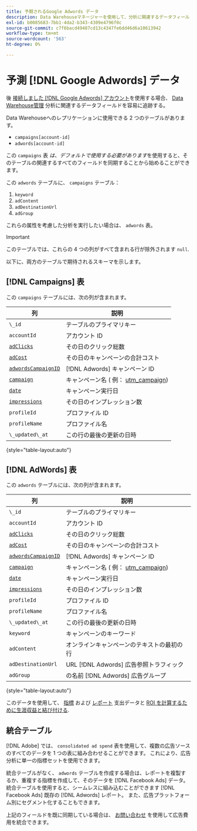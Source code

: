 ```yaml
---
title: 予期されるGoogle Adwords データ
description: Data Warehouseマネージャーを使用して、分析に関連するデータフィールドを簡単に追跡する方法を説明します。
exl-id: b0085683-7bb1-4da2-b343-4309e4796f0c
source-git-commit: c7f6bacd49487cd13c4347fe6dd46d6a10613942
workflow-type: tm+mt
source-wordcount: '563'
ht-degree: 0%

---
```


# 予測 [!DNL Google Adwords] データ

後 [接続しました [!DNL Google Adwords] アカウント](../integrations/google-adwords.md)を使用する場合、 [Data Warehouse管理](../../data-warehouse-mgr/tour-dwm.md) 分析に関連するデータフィールドを容易に追跡する。

Data Warehouseへのレプリケーションに使用できる 2 つのテーブルがあります。

* `campaigns[account-id]`
* `adwords[account-id]`

この `campaigns` 表 *は、デフォルトで使用する必要があります*&#x200B;を使用すると、そのテーブルの関連するすべてのフィールドを同期することから始めることができます。

この `adwords` テーブルに、 `campaigns` テーブル：

1. `keyword`
1. `adContent`
1. `adDestinationUrl`
1. `adGroup`

これらの属性を考慮した分析を実行したい場合は、 `adwords` 表。

>[!IMPORTANT]
>
>このテーブルでは、これらの 4 つの列がすべて含まれる行が除外されます `null`.

以下に、両方のテーブルで期待されるスキーマを示します。

## [!DNL Campaigns] 表

この `campaigns` テーブルには、次の列が含まれます。

| **列** | **説明** |
|-----|-----|
| `\_id` | テーブルのプライマリキー |
| `accountId` | アカウント ID |
| [`adClicks`](https://ga-dev-tools.google/dimensions-metrics-explorer/#view=detail&amp;group=adwords&amp;jump=ga_adclicks) | その日のクリック総数 |
| [`adCost`](https://ga-dev-tools.google/dimensions-metrics-explorer/#view=detail&amp;group=adwords&amp;jump=ga_adcost) | その日のキャンペーンの合計コスト |
| [`adwordsCampaignID`](https://ga-dev-tools.google/dimensions-metrics-explorer/#view=detail&amp;group=adwords&amp;jump=ga_adwordscampaignid) | [!DNL Adwords] キャンペーン ID |
| [`campaign`](https://ga-dev-tools.google/dimensions-metrics-explorer/#view=detail&amp;group=traffic_sources&amp;jump=ga_campaign) | キャンペーン名 ( 例： [utm\_campaign](https://support.google.com/analytics/answer/1033867?hl=en)) |
| [`date`](https://ga-dev-tools.google/dimensions-metrics-explorer/#view=detail&amp;group=time&amp;jump=ga_date) | キャンペーン実行日 |
| [`impressions`](https://ga-dev-tools.google/dimensions-metrics-explorer/#view=detail&amp;group=adwords&amp;jump=ga_impressions) | その日のインプレッション数 |
| `profileId` | プロファイル ID |
| `profileName` | プロファイル名 |
| `\_updated\_at` | この行の最後の更新の日時 |

{style="table-layout:auto"}

## [!DNL AdWords] 表

この `adwords` テーブルには、次の列が含まれます。

| **列** | **説明** |
|-----|-----|
| `\_id` | テーブルのプライマリキー |
| `accountId` | アカウント ID |
| [`adClicks`](https://ga-dev-tools.google/dimensions-metrics-explorer/#view=detail&amp;group=adwords&amp;jump=ga_adclicks) | その日のクリック総数 |
| [`adCost`](https://ga-dev-tools.google/dimensions-metrics-explorer/#view=detail&amp;group=adwords&amp;jump=ga_adcost) | その日のキャンペーンの合計コスト |
| [`adwordsCampaignID`](https://ga-dev-tools.google/dimensions-metrics-explorer/#view=detail&amp;group=adwords&amp;jump=ga_adwordscampaignid) | [!DNL Adwords] キャンペーン ID |
| [`campaign`](https://ga-dev-tools.google/dimensions-metrics-explorer/#view=detail&amp;group=traffic_sources&amp;jump=ga_campaign) | キャンペーン名 ( 例： [utm\_campaign](https://support.google.com/analytics/answer/1033867?hl=en)) |
| [`date`](https://ga-dev-tools.google/dimensions-metrics-explorer/#view=detail&amp;group=time&amp;jump=ga_date) | キャンペーン実行日 |
| [`impressions`](https://ga-dev-tools.google/dimensions-metrics-explorer/#view=detail&amp;group=adwords&amp;jump=ga_impressions) | その日のインプレッション数 |
| `profileId` | プロファイル ID |
| `profileName` | プロファイル名 |
| `\_updated\_at` | この行の最後の更新の日時 |
| `keyword` | キャンペーンのキーワード |
| `adContent` | オンラインキャンペーンのテキストの最初の行 |
| `adDestinationUrl` | URL [!DNL Adwords] 広告参照トラフィック |
| `adGroup` | の名前 [!DNL Adwords] 広告グループ |

{style="table-layout:auto"}

このデータを使用して、 [指標](../../../data-user/reports/ess-manage-data-metrics.md) および [レポート](../../../tutorials/using-visual-report-builder.md) 支出データと [ROI を計算するために生涯収益と結び付ける](../../analysis/roi-ad-camp.md).

## 統合テーブル

[!DNL Adobe] では、 `consolidated ad spend` 表を使用して、複数の広告ソースのすべてのデータを 1 つの表に組み合わせることができます。 これにより、広告分析に単一の指標セットを使用できます。

統合テーブルがなく、 `adwords` テーブルを作成する場合は、レポートを複製するか、重複する指標を作成して、そのデータを [!DNL Facebook Ads] データ。 統合テーブルを使用すると、シームレスに組み込むことができます [!DNL Facebook Ads] 既存の [!DNL Adwords] レポート。 また、広告プラットフォーム別にセグメント化することもできます。

上記のフィールドを既に同期している場合は、 [お問い合わせ](https://experienceleague.adobe.com/docs/commerce-knowledge-base/kb/troubleshooting/miscellaneous/mbi-service-policies.html) を使用して広告費用を統合できます。
